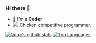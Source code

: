 ### Hi there 👋

- 🤔 I’m a **Coder**
- ![ ](https://run.kaist.ac.kr/badges/codeforces/viquoc.bui.9.svg) Chicken competitive programmer.

[![Quoc's github stats](https://github-readme-stats.vercel.app/api?username=bvquoc2003&hide=issues&show_icons=true)](https://github.com/bvquoc2003)
[![Top Languages](https://github-readme-stats.vercel.app/api/top-langs/?username=bvquoc2003&layout=compact)](https://github.com/bvquoc2003)

<!--
**bvquoc2003/bvquoc2003** is a ✨ _special_ ✨ repository because its `README.md` (this file) appears on your GitHub profile.

Here are some ideas to get you started:

- 🔭 I’m currently working on ...
- 🌱 I’m currently learning ...
- 👯 I’m looking to collaborate on ...
- 🤔 I’m looking for help with ...
- 💬 Ask me about ...
- 📫 How to reach me: ...
- 😄 Pronouns: ...
- ⚡ Fun fact: ...
-->
